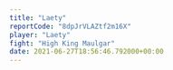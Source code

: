 ```yaml
---
title: "Laety"
reportCode: "8dpJrVLAZtf2m16X"
player: "Laety"
fight: "High King Maulgar"
date: 2021-06-27T18:56:46.792000+00:00
---
```

